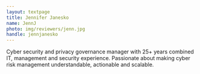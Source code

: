 ```yaml
---
layout: textpage
title: Jennifer Janesko
name: JennJ
photo: img/reviewers/jenn.jpg
handle: jennjanesko
---
```


Cyber security and privacy governance manager with 25+ years combined IT, management and security experience. Passionate about making cyber risk management understandable, actionable and scalable.
